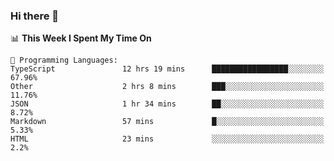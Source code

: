 ### Hi there 👋

<!--START_SECTION:waka-->
📊 **This Week I Spent My Time On** 

```text
💬 Programming Languages: 
TypeScript               12 hrs 19 mins      █████████████████░░░░░░░░   67.96% 
Other                    2 hrs 8 mins        ███░░░░░░░░░░░░░░░░░░░░░░   11.76% 
JSON                     1 hr 34 mins        ██░░░░░░░░░░░░░░░░░░░░░░░   8.72% 
Markdown                 57 mins             █░░░░░░░░░░░░░░░░░░░░░░░░   5.33% 
HTML                     23 mins             ░░░░░░░░░░░░░░░░░░░░░░░░░   2.2%

```


<!--END_SECTION:waka-->
